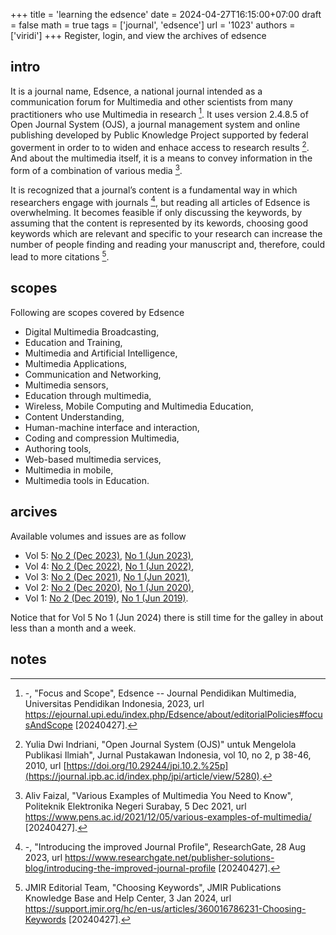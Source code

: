 +++
title = 'learning the edsence'
date = 2024-04-27T16:15:00+07:00
draft = false
math = true
tags = ['journal', 'edsence']
url = '1023'
authors = ['viridi']
+++
Register, login, and view the archives of edsence <!--more-->


## intro
It is a journal name, Edsence,  a national journal intended as a communication forum for Multimedia and other scientists from many practitioners who use Multimedia in research [^edsence_2024]. It uses version 2.4.8.5 of Open Journal System (OJS), a journal management system and online publishing developed by Public Knowledge Project supported  by federal goverment in order to to widen and enhace access to research results [^indriani_2010]. And about the multimedia itself, it is a means to convey information in the form of a combination of various media [^faizal_2021].

It is recognized that a journal’s content is a fundamental way in which researchers engage with journals [^rg_2023], but reading all articles of Edsence is overwhelming. It becomes feasible if only discussing the keywords, by assuming that the content is represented by its kewords, choosing good keywords which are relevant and specific to your research can increase the number of people finding and reading your manuscript and, therefore, could lead to more citations [^jmireditor_2024].


## scopes
Following are scopes covered by Edsence 

+ Digital Multimedia Broadcasting,
+ Education and Training,
+ Multimedia and Artificial Intelligence,
+ Multimedia Applications,
+ Communication and Networking,
+ Multimedia sensors,
+ Education through multimedia,
+ Wireless, Mobile Computing and Multimedia Education,
+ Content Understanding,
+ Human-machine interface and interaction,
+ Coding and compression Multimedia,
+ Authoring tools,
+ Web-based multimedia services,
+ Multimedia in mobile,
+ Multimedia tools in Education.


## arcives
Available volumes and issues are as follow

+ Vol 5: [No 2 (Dec 2023)](https://ejournal.upi.edu/index.php/Edsence/issue/view/3262), [No 1 (Jun 2023)](https://ejournal.upi.edu/index.php/Edsence/issue/view/3004),
+ Vol 4: [No 2 (Dec 2022)](https://ejournal.upi.edu/index.php/Edsence/issue/view/1936), [No 1 (Jun 2022)](https://ejournal.upi.edu/index.php/Edsence/issue/view/1935),
+ Vol 3: [No 2 (Dec 2021)](https://ejournal.upi.edu/index.php/Edsence/issue/view/1934), [No 1 (Jun 2021)](https://ejournal.upi.edu/index.php/Edsence/issue/view/1933),
+ Vol 2: [No 2 (Dec 2020)](https://ejournal.upi.edu/index.php/Edsence/issue/view/1795), [No 1 (Jun 2020)](https://ejournal.upi.edu/index.php/Edsence/issue/view/1624),
+ Vol 1: [No 2 (Dec 2019)](https://ejournal.upi.edu/index.php/Edsence/issue/view/1486), [No 1 (Jun 2019)](https://ejournal.upi.edu/index.php/Edsence/issue/view/1485).

Notice that for Vol 5 No 1 (Jun 2024) there is still time for the galley in about less than a month and a week.


## notes
[^edsence_2024]: -, "Focus and Scope", Edsence -- Journal Pendidikan Multimedia, Universitas Pendidikan Indonesia, 2023, url https://ejournal.upi.edu/index.php/Edsence/about/editorialPolicies#focusAndScope [20240427].
 [^faizal_2021]: Aliv Faizal, "Various Examples of Multimedia You Need to Know", Politeknik Elektronika Negeri Surabay, 5 Dec 2021, url https://www.pens.ac.id/2021/12/05/various-examples-of-multimedia/ [20240427]. 
[^indriani_2010]: Yulia Dwi Indriani, "Open Journal System (OJS)" untuk Mengelola Publikasi Ilmiah", Jurnal Pustakawan Indonesia, vol 10, no 2, p 38-46, 2010, url [https://doi.org/10.29244/jpi.10.2.%25p](https://journal.ipb.ac.id/index.php/jpi/article/view/5280).
[^jmireditor_2024]: JMIR Editorial Team, "Choosing Keywords", JMIR Publications Knowledge Base and Help Center, 3 Jan 2024, url https://support.jmir.org/hc/en-us/articles/360016786231-Choosing-Keywords [20240427].
[^rg_2023]: -, "Introducing the improved Journal Profile", ResearchGate, 28 Aug 2023, url https://www.researchgate.net/publisher-solutions-blog/introducing-the-improved-journal-profile [20240427].